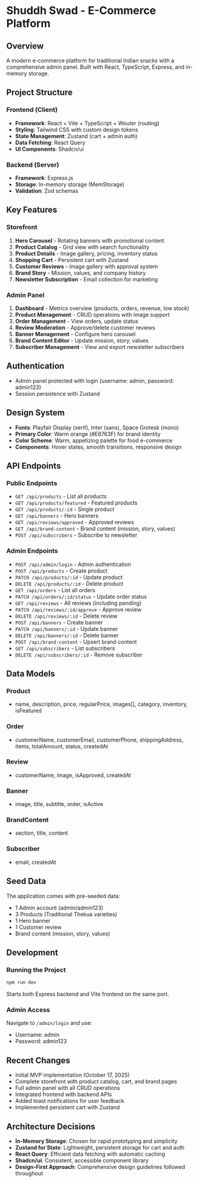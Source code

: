 # Shuddh Swad - E-Commerce Platform

## Overview
A modern e-commerce platform for traditional Indian snacks with a comprehensive admin panel. Built with React, TypeScript, Express, and in-memory storage.

## Project Structure

### Frontend (Client)
- **Framework**: React + Vite + TypeScript + Wouter (routing)
- **Styling**: Tailwind CSS with custom design tokens
- **State Management**: Zustand (cart + admin auth)
- **Data Fetching**: React Query
- **UI Components**: Shadcn/ui

### Backend (Server)
- **Framework**: Express.js
- **Storage**: In-memory storage (MemStorage)
- **Validation**: Zod schemas

## Key Features

### Storefront
1. **Hero Carousel** - Rotating banners with promotional content
2. **Product Catalog** - Grid view with search functionality
3. **Product Details** - Image gallery, pricing, inventory status
4. **Shopping Cart** - Persistent cart with Zustand
5. **Customer Reviews** - Image gallery with approval system
6. **Brand Story** - Mission, values, and company history
7. **Newsletter Subscription** - Email collection for marketing

### Admin Panel
1. **Dashboard** - Metrics overview (products, orders, revenue, low stock)
2. **Product Management** - CRUD operations with image support
3. **Order Management** - View orders, update status
4. **Review Moderation** - Approve/delete customer reviews
5. **Banner Management** - Configure hero carousel
6. **Brand Content Editor** - Update mission, story, values
7. **Subscriber Management** - View and export newsletter subscribers

## Authentication
- Admin panel protected with login (username: admin, password: admin123)
- Session persistence with Zustand

## Design System
- **Fonts**: Playfair Display (serif), Inter (sans), Space Grotesk (mono)
- **Primary Color**: Warm orange (#E8763F) for brand identity
- **Color Scheme**: Warm, appetizing palette for food e-commerce
- **Components**: Hover states, smooth transitions, responsive design

## API Endpoints

### Public Endpoints
- `GET /api/products` - List all products
- `GET /api/products/featured` - Featured products
- `GET /api/products/:id` - Single product
- `GET /api/banners` - Hero banners
- `GET /api/reviews/approved` - Approved reviews
- `GET /api/brand-content` - Brand content (mission, story, values)
- `POST /api/subscribers` - Subscribe to newsletter

### Admin Endpoints
- `POST /api/admin/login` - Admin authentication
- `POST /api/products` - Create product
- `PATCH /api/products/:id` - Update product
- `DELETE /api/products/:id` - Delete product
- `GET /api/orders` - List all orders
- `PATCH /api/orders/:id/status` - Update order status
- `GET /api/reviews` - All reviews (including pending)
- `PATCH /api/reviews/:id/approve` - Approve review
- `DELETE /api/reviews/:id` - Delete review
- `POST /api/banners` - Create banner
- `PATCH /api/banners/:id` - Update banner
- `DELETE /api/banners/:id` - Delete banner
- `POST /api/brand-content` - Upsert brand content
- `GET /api/subscribers` - List subscribers
- `DELETE /api/subscribers/:id` - Remove subscriber

## Data Models

### Product
- name, description, price, regularPrice, images[], category, inventory, isFeatured

### Order
- customerName, customerEmail, customerPhone, shippingAddress, items, totalAmount, status, createdAt

### Review
- customerName, image, isApproved, createdAt

### Banner
- image, title, subtitle, order, isActive

### BrandContent
- section, title, content

### Subscriber
- email, createdAt

## Seed Data
The application comes with pre-seeded data:
- 1 Admin account (admin/admin123)
- 3 Products (Traditional Thekua varieties)
- 1 Hero banner
- 1 Customer review
- Brand content (mission, story, values)

## Development

### Running the Project
```bash
npm run dev
```
Starts both Express backend and Vite frontend on the same port.

### Admin Access
Navigate to `/admin/login` and use:
- Username: admin
- Password: admin123

## Recent Changes
- Initial MVP implementation (October 17, 2025)
- Complete storefront with product catalog, cart, and brand pages
- Full admin panel with all CRUD operations
- Integrated frontend with backend APIs
- Added toast notifications for user feedback
- Implemented persistent cart with Zustand

## Architecture Decisions
- **In-Memory Storage**: Chosen for rapid prototyping and simplicity
- **Zustand for State**: Lightweight, persistent storage for cart and auth
- **React Query**: Efficient data fetching with automatic caching
- **Shadcn/ui**: Consistent, accessible component library
- **Design-First Approach**: Comprehensive design guidelines followed throughout
